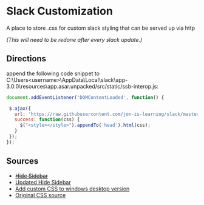 # Slack Customization

A place to store .css for custom slack styling that can be served up via http

*(This will need to be redone after every slack update.)*

## Directions

append the following code snippet to C:\Users\<username>\AppData\Local\slack\app-3.0.0\resources\app.asar.unpacked/src/static/ssb-interop.js:

```javascript
document.addEventListener('DOMContentLoaded', function() {

 $.ajax({
   url: 'https://raw.githubusercontent.com/jon-is-learning/slack/master/darkSlack.css',
   success: function(css) {
     $("<style></style>").appendTo('head').html(css);
   }
 });
});
```

## Sources ##

 - ~~[Hide Sidebar](http://www.0atman.com/remove-slacks-sidebar.html "start of rabbit hole")~~
 - [Updated Hide Sidebar](https://userstyles.org/styles/119991/slack-hide-sidebar-when-window-is-narrow "works with 3.0.0")
 - [Add custom CSS to windows desktop version](https://github.com/laCour/slack-night-mode/issues/73#issuecomment-287467332 "directions for fetching custom URL at load")
 - [Original CSS source](https://cdn.rawgit.com/laCour/slack-night-mode/master/css/raw/black.css "sourced from previous link directions")